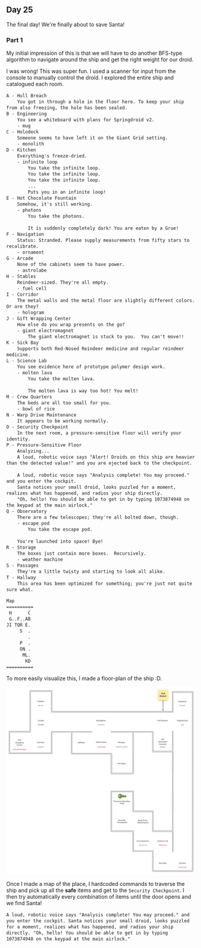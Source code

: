 ## Day 25

The final day! We're finally about to save Santa!

### Part 1

My initial impression of this is that we will have to do another BFS-type algorithm to navigate around the ship and get the right weight for our droid. 

I was wrong! This was super fun. I used a scanner for input from the console to manually control the droid. I explored the entire ship and catalogued each room.

```
A - Hull Breach
	You got in through a hole in the floor here. To keep your ship from also freezing, the hole has been sealed.
B - Engineering
	You see a whiteboard with plans for Springdroid v2.
	- mug
C - Holodeck
	Someone seems to have left it on the Giant Grid setting.
	- monolith	
D - Kitchen
	Everything's freeze-dried.
	- infinite loop
		You take the infinite loop.
		You take the infinite loop.
		You take the infinite loop.
		...
		Puts you in an infinite loop!
E - Hot Chocolate Fountain
	Somehow, it's still working.
	- photons
		You take the photons.

		It is suddenly completely dark! You are eaten by a Grue!
F - Navigation
	Status: Stranded. Please supply measurements from fifty stars to recalibrate.
	- ornament
G - Arcade
	None of the cabinets seem to have power.
	- astrolabe
H - Stables
	Reindeer-sized. They're all empty.
	- fuel cell
I - Corridor
	The metal walls and the metal floor are slightly different colors. Or are they?
	- hologram
J - Gift Wrapping Center
	How else do you wrap presents on the go?
	- giant electromagnet
		The giant electromagnet is stuck to you.  You can't move!!
K - Sick Bay
	Supports both Red-Nosed Reindeer medicine and regular reindeer medicine.
L - Science Lab
	You see evidence here of prototype polymer design work.
	- molten lava
		You take the molten lava.

		The molten lava is way too hot! You melt!
M - Crew Quarters
	The beds are all too small for you.
	- bowl of rice
N - Warp Drive Maintenance
	It appears to be working normally.
O - Security Checkpoint
	In the next room, a pressure-sensitive floor will verify your identity.
P - Pressure-Sensitive Floor
	Analyzing...
	A loud, robotic voice says "Alert! Droids on this ship are heavier than the detected value!" and you are ejected back to the checkpoint.

	A loud, robotic voice says "Analysis complete! You may proceed." and you enter the cockpit.
	Santa notices your small droid, looks puzzled for a moment, realizes what has happened, and radios your ship directly.
	"Oh, hello! You should be able to get in by typing 1073874948 on the keypad at the main airlock."
Q - Observatory
	There are a few telescopes; they're all bolted down, though.
	- escape pod
		You take the escape pod.

	You're launched into space! Bye!
R - Storage
	The boxes just contain more boxes.  Recursively.
	- weather machine
S - Passages
	They're a little twisty and starting to look all alike.
T - Hallway
	This area has been optimized for something; you're just not quite sure what.
```

```
Map
==========
 H      C
 G..F..AB
JI TQR E.
     S  .
        .
     P  .
     ON .
      ML.
       KD
==========
```

To more easily visualize this, I made a floor-plan of the ship :D.

![Santa's Ship](SantaShip.png "Santa's Ship")

Once I made a map of the place, I hardcoded commands to traverse the ship and pick up all the **safe** items and get to the `Security Checkpoint`. I then try automatically every combination of items until the door opens and we find Santa!

```
A loud, robotic voice says "Analysis complete! You may proceed." and you enter the cockpit. Santa notices your small droid, looks puzzled for a moment, realizes what has happened, and radios your ship directly. "Oh, hello! You should be able to get in by typing 1073874948 on the keypad at the main airlock."
```